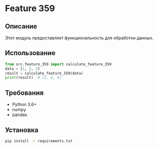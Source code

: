 # Feature 359
## Описание
Этот модуль предоставляет функциональность для обработки данных.
## Использование
```python
from src.feature_359 import calculate_feature_359
data = [1, 2, 3]
result = calculate_feature_359(data)
print(result)  # [2, 4, 6]
```
## Требования
- Python 3.6+
- numpy
- pandas
## Установка
```bash
pip install -r requirements.txt
```